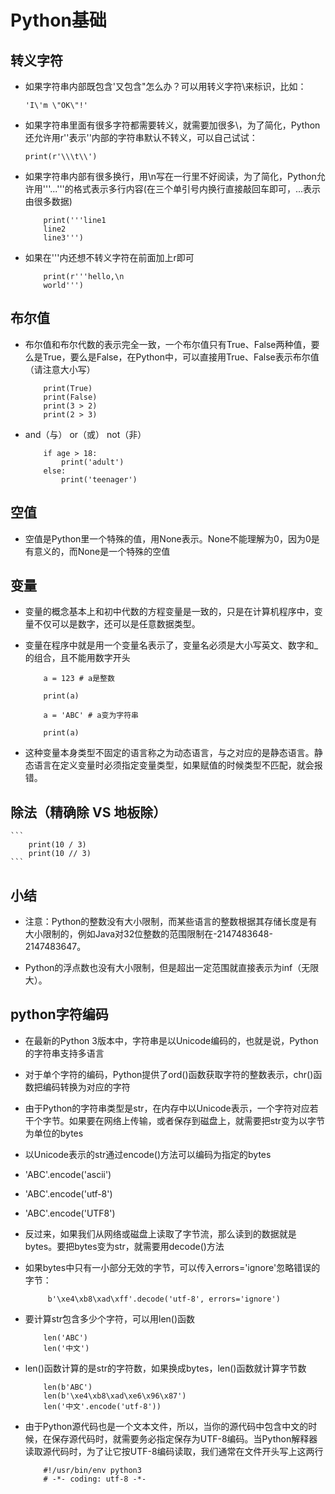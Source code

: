 # Python基础

## 转义字符

* 如果字符串内部既包含'又包含"怎么办？可以用转义字符\来标识，比如：
	
	```'I\'m \"OK\"!'```

* 如果字符串里面有很多字符都需要转义，就需要加很多\，为了简化，Python还允许用r''表示''内部的字符串默认不转义，可以自己试试：

	```print(r'\\\t\\')```

* 如果字符串内部有很多换行，用\n写在一行里不好阅读，为了简化，Python允许用'''...'''的格式表示多行内容(在三个单引号内换行直接敲回车即可，...表示由很多数据)

	```
		print('''line1
		line2
		line3''')
	```

* 如果在'''内还想不转义字符在前面加上r即可

	```
		print(r'''hello,\n
		world''')
	```

## 布尔值

* 布尔值和布尔代数的表示完全一致，一个布尔值只有True、False两种值，要么是True，要么是False，在Python中，可以直接用True、False表示布尔值（请注意大小写）

	```
		print(True)
		print(False)
		print(3 > 2)
		print(2 > 3)
	```

* and（与） or（或） not（非）

	```
		if age > 18:
			print('adult')
		else:
			print('teenager')
	```

## 空值

* 空值是Python里一个特殊的值，用None表示。None不能理解为0，因为0是有意义的，而None是一个特殊的空值

## 变量

* 变量的概念基本上和初中代数的方程变量是一致的，只是在计算机程序中，变量不仅可以是数字，还可以是任意数据类型。

* 变量在程序中就是用一个变量名表示了，变量名必须是大小写英文、数字和_的组合，且不能用数字开头

	```
		a = 123 # a是整数

		print(a)

		a = 'ABC' # a变为字符串

		print(a)
	```

* 这种变量本身类型不固定的语言称之为动态语言，与之对应的是静态语言。静态语言在定义变量时必须指定变量类型，如果赋值的时候类型不匹配，就会报错。

## 除法（精确除 VS 地板除）

	```
		print(10 / 3)
		print(10 // 3)
	```

## 小结

* 注意：Python的整数没有大小限制，而某些语言的整数根据其存储长度是有大小限制的，例如Java对32位整数的范围限制在-2147483648-2147483647。

* Python的浮点数也没有大小限制，但是超出一定范围就直接表示为inf（无限大）。

## python字符编码

* 在最新的Python 3版本中，字符串是以Unicode编码的，也就是说，Python的字符串支持多语言

* 对于单个字符的编码，Python提供了ord()函数获取字符的整数表示，chr()函数把编码转换为对应的字符

* 由于Python的字符串类型是str，在内存中以Unicode表示，一个字符对应若干个字节。如果要在网络上传输，或者保存到磁盘上，就需要把str变为以字节为单位的bytes

* 以Unicode表示的str通过encode()方法可以编码为指定的bytes

* 'ABC'.encode('ascii')

* 'ABC'.encode('utf-8')

* 'ABC'.encode('UTF8')

* 反过来，如果我们从网络或磁盘上读取了字节流，那么读到的数据就是bytes。要把bytes变为str，就需要用decode()方法

* 如果bytes中只有一小部分无效的字节，可以传入errors='ignore'忽略错误的字节：

	```
		 b'\xe4\xb8\xad\xff'.decode('utf-8', errors='ignore')
	```

* 要计算str包含多少个字符，可以用len()函数

	```
		len('ABC')
		len('中文')
	```

* len()函数计算的是str的字符数，如果换成bytes，len()函数就计算字节数

	```
		len(b'ABC')
		len(b'\xe4\xb8\xad\xe6\x96\x87')
		len('中文'.encode('utf-8'))
	```

* 由于Python源代码也是一个文本文件，所以，当你的源代码中包含中文的时候，在保存源代码时，就需要务必指定保存为UTF-8编码。当Python解释器读取源代码时，为了让它按UTF-8编码读取，我们通常在文件开头写上这两行
	
	```
		#!/usr/bin/env python3
		# -*- coding: utf-8 -*-
	```







